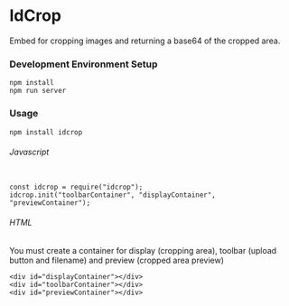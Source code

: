 # IdCrop

Embed for cropping images and returning a base64 of the cropped area.

### Development Environment Setup

```
npm install
npm run server

```

### Usage

```
npm install idcrop
```

###### Javascript

```

const idcrop = require("idcrop");
idcrop.init("toolbarContainer", "displayContainer", "previewContainer");

```

###### HTML

You must create a container for display (cropping area), toolbar (upload button and filename) and preview (cropped area preview)

```
<div id="displayContainer"></div>
<div id="toolbarContainer"></div>
<div id="previewContainer"></div>
```